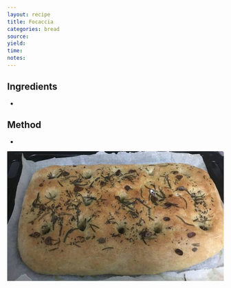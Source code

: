 ```yaml
---
layout: recipe
title: Focaccia
categories: bread
source: 
yield: 
time: 
notes: 
---
```


## Ingredients
- 

## Method
- 

![recipe-photo](/images/focaccia.jpg)
